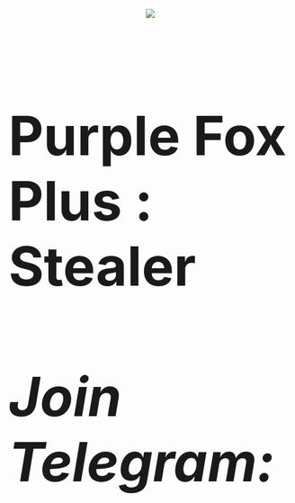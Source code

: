 <p align="center">
  <img src="https://user-images.githubusercontent.com/61627070/125629137-7c363449-708c-4117-a153-8c918ea0b3b1.png"><br> </br>
  <b><h1 style="font-size:10vw">Purple Fox Plus : Stealer</b><br> </br>
  <i><b> Join Telegram:  </b></i>
</p>
